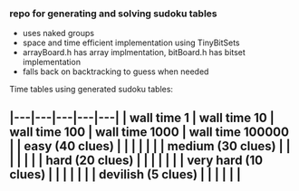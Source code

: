 ### repo for generating and solving sudoku tables

- uses naked groups
- space and time efficient implementation using TinyBitSets
- arrayBoard.h has array implmentation, bitBoard.h has bitset implementation
- falls back on backtracking to guess when needed


Time tables using generated sudoku tables:


|---|---|---|---|---|
                        |    wall time 1 |  wall time 10 |  wall time 100 | wall time 1000 |  wall time 100000 |
| easy (40 clues)       |                |               |                |                |                   |
| medium (30 clues)     |                |               |                |                |                   |
| hard (20 clues)       |                |               |                |                |                   |
| very hard (10 clues)  |                |               |                |                |                   |
| devilish (5 clues)    |                |               |                |                |                   |
---

